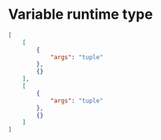 # Variable runtime type

```json
[
    [
        {
            "args": "tuple"
        },
        {}
    ],
    [
        {
            "args": "tuple"
        },
        {}
    ]
]
```
